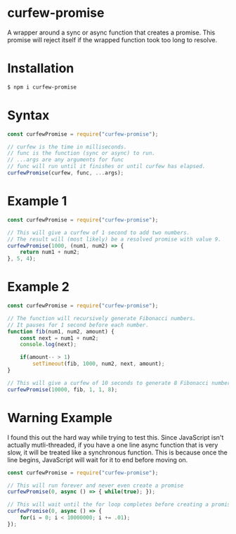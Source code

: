 # curfew-promise
A wrapper around a sync or async function that creates a promise.
This promise will reject itself if the wrapped function took too long to resolve. 

# Installation
```bash
$ npm i curfew-promise
```

# Syntax
```javascript
const curfewPromise = require("curfew-promise");

// curfew is the time in milliseconds. 
// func is the function (sync or async) to run.
// ...args are any arguments for func
// func will run until it finishes or until curfew has elapsed.
curfewPromise(curfew, func, ...args);
```

# Example 1
```javascript
const curfewPromise = require("curfew-promise");

// This will give a curfew of 1 second to add two numbers.
// The result will (most likely) be a resolved promise with value 9.
curfewPromise(1000, (num1, num2) => {
    return num1 + num2;
}, 5, 4);
```

# Example 2
```javascript
const curfewPromise = require("curfew-promise");

// The function will recursively generate Fibonacci numbers.
// It pauses for 1 second before each number.
function fib(num1, num2, amount) {
    const next = num1 + num2;
    console.log(next);

    if(amount-- > 1)
        setTimeout(fib, 1000, num2, next, amount);
}

// This will give a curfew of 10 seconds to generate 8 Fibonacci numbers.
curfewPromise(10000, fib, 1, 1, 8);
```

# Warning Example
I found this out the hard way while trying to test this.
Since JavaScript isn't actually mutli-threaded, if you have a one line async function that is very slow, it will be treated like a synchronous function. 
This is because once the line begins, JavaScript will wait for it to end before moving on.

```javascript
const curfewPromise = require("curfew-promise");

// This will run forever and never even create a promise
curfewPromise(0, async () => { while(true); });

// This will wait until the for loop completes before creating a promise.
curfewPromise(0, async () => {
    for(i = 0; i < 10000000; i += .01);
});
```
